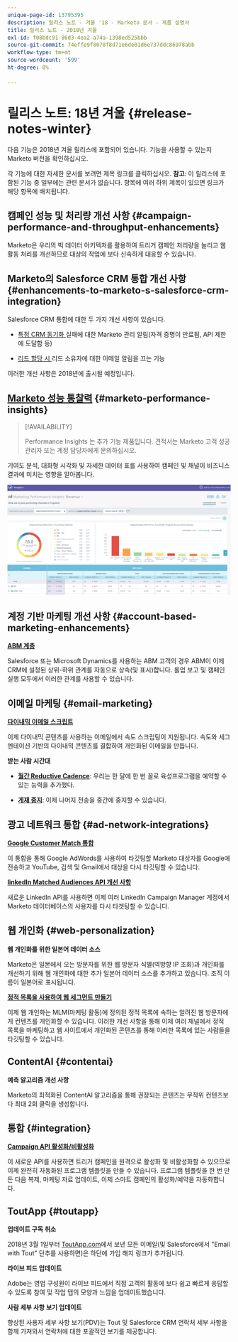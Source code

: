 ```yaml
---
unique-page-id: 13795395
description: 릴리스 노트 - 겨울 '18 - Marketo 문서 - 제품 설명서
title: 릴리스 노트 - 2018년 겨울
exl-id: f08bdc91-86d3-4ea2-a74a-1398ed525bbb
source-git-commit: 74effe9f8078f8d71e6de01d6e737ddc86978abb
workflow-type: tm+mt
source-wordcount: '599'
ht-degree: 0%

---
```


# 릴리스 노트: 18년 겨울 {#release-notes-winter}

다음 기능은 2018년 겨울 릴리스에 포함되어 있습니다. 기능을 사용할 수 있는지 Marketo 버전을 확인하십시오.

각 기능에 대한 자세한 문서를 보려면 제목 링크를 클릭하십시오. **참고**: 이 릴리스에 포함된 기능 중 일부에는 관련 문서가 없습니다. 항목에 여러 하위 제목이 있으면 링크가 해당 항목에 배치됩니다.

## 캠페인 성능 및 처리량 개선 사항 {#campaign-performance-and-throughput-enhancements}

Marketo은 우리의 빅 데이터 아키텍처를 활용하여 트리거 캠페인 처리량을 늘리고 웹 활동 처리를 개선하므로 대상의 작업에 보다 신속하게 대응할 수 있습니다.

## Marketo의 Salesforce CRM 통합 개선 사항 {#enhancements-to-marketo-s-salesforce-crm-integration}

Salesforce CRM 통합에 대한 두 가지 개선 사항이 있습니다.

* [특정 CRM 동기화 ](/help/marketo/product-docs/core-marketo-concepts/miscellaneous/understanding-notifications/notification-types.md) 실패에 대한 Marketo 관리 알림(자격 증명이 만료됨, API 제한에 도달함 등)

* [리드 할당 시 ](/help/marketo/product-docs/crm-sync/salesforce-sync/setup/optional-steps/turn-off-email-notifications-to-lead-owner.md) 리드 소유자에 대한 이메일 알림을 끄는 기능

이러한 개선 사항은 2018년에 출시될 예정입니다.

## [Marketo 성능 통찰력](/help/marketo/product-docs/reporting/performance-insights/performance-insights-overview.md) {#marketo-performance-insights}

>[!AVAILABILITY]
>
>Performance Insights 는 추가 기능 제품입니다. 견적서는 Marketo 고객 성공 관리자 또는 계정 담당자에게 문의하십시오.

기여도 분석, 대화형 시각화 및 자세한 데이터 표를 사용하여 캠페인 및 채널이 비즈니스 결과에 미치는 영향을 알아봅니다.

![](assets/image2018-2-5-7-3a55-3a46.png)

## 계정 기반 마케팅 개선 사항 {#account-based-marketing-enhancements}

**[ABM 계층](/help/marketo/product-docs/target-account-management/target/named-accounts/tam-hierarchies.md)**

Salesforce 또는 Microsoft Dynamics를 사용하는 ABM 고객의 경우 ABM이 이제 CRM에 설정된 상위-하위 관계를 자동으로 상속(및 표시)합니다. 롤업 보고 및 캠페인 실행 모두에서 이러한 관계를 사용할 수 있습니다.

## 이메일 마케팅 {#email-marketing}

**[다이내믹 이메일 스크립트](/help/marketo/product-docs/email-marketing/general/using-tokens/create-an-email-script-token.md)**

이제 다이내믹 콘텐츠를 사용하는 이메일에서 속도 스크립팅이 지원됩니다. 속도와 세그멘테이션 기반의 다이내믹 콘텐츠를 결합하여 개인화된 이메일을 만듭니다.

**받는 사람 시간대**

* **[월간 Reductive Cadence](/help/marketo/product-docs/email-marketing/email-programs/email-program-actions/scheduling-with-recipient-time-zone/schedule-email-programs-with-recipient-time-zone.md)**: 우리는 한 달에 한 번 꼴로 육성프로그램을 예약할 수 있는 능력을 추가했다.

* **[게재 중지](/help/marketo/product-docs/email-marketing/email-programs/email-program-actions/scheduling-with-recipient-time-zone/abort-delivery-of-email-programs-scheduled-with-recipient-time-zone.md)**: 이제 나머지 전송을 중간에 중지할 수 있습니다.

## 광고 네트워크 통합 {#ad-network-integrations}

**[Google Customer Match 통합](/help/marketo/product-docs/demand-generation/ad-network-integrations/add-google-customer-match-as-a-launchpoint-service.md)**

이 통합을 통해 Google AdWords를 사용하여 타깃팅할 Marketo 대상자를 Google에 전송하고 YouTube, 검색 및 Gmail에서 대상을 다시 타깃팅할 수 있습니다.

**[linkedIn Matched Audiences API 개선 사항](/help/marketo/product-docs/demand-generation/ad-network-integrations/add-linkedin-matched-audiences-as-a-launchpoint-service.md)**

새로운 LinkedIn API를 사용하면 이제 여러 LinkedIn Campaign Manager 계정에서 Marketo 데이터베이스의 사용자를 다시 타겟팅할 수 있습니다.

## 웹 개인화 {#web-personalization}

**웹 개인화를 위한 일본어 데이터 소스**

Marketo은 일본에서 오는 방문자를 위한 웹 방문자 식별(역방향 IP 조회)과 개인화를 개선하기 위해 웹 개인화에 대한 추가 일본어 데이터 소스를 추가하고 있습니다. 조직 이름이 일본어로 표시됩니다.

**[정적 목록을 사용하여 웹 세그먼트 만들기](/help/marketo/product-docs/web-personalization/using-web-segments/create-a-segment-using-a-static-list.md)**

이제 웹 개인화는 MLM(마케팅 활동)에 정의된 정적 목록에 속하는 알려진 웹 방문자에게 컨텐츠를 개인화할 수 있습니다. 이러한 개선 사항을 통해 이제 여러 채널에서 정적 목록을 마케팅하고 웹 사이트에서 개인화된 콘텐츠를 통해 이러한 목록에 있는 사람들을 타깃팅할 수 있습니다.

## ContentAI {#contentai}

**예측 알고리즘 개선 사항**

Marketo의 최적화된 ContentAI 알고리즘을 통해 권장되는 콘텐츠는 무작위 컨텐츠보다 최대 2회 클릭을 생성합니다.

## 통합 {#integration}

**[Campaign API 활성화/비활성화](https://developers.marketo.com/rest-api/assets/campaigns/)**

이 새로운 API를 사용하면 트리거 캠페인을 원격으로 활성화 및 비활성화할 수 있으므로 이제 완전히 자동화된 프로그램 템플릿을 만들 수 있습니다. 프로그램 템플릿을 한 번 만든 다음 복제, 마케팅 자료 업데이트, 이제 스마트 캠페인의 활성화/예약을 자동화합니다.

## ToutApp {#toutapp}

**업데이트 구독 취소**

2018년 3월 1일부터 [ToutApp.com](https://ToutApp.com)에서 보낸 모든 이메일(및 Salesforce에서 &quot;Email with Tout&quot; 단추를 사용하면)은 하단에 가입 해지 링크가 추가됩니다.

**라이브 피드 업데이트**

Adobe는 영업 구성원이 라이브 피드에서 직접 고객의 활동에 보다 쉽고 빠르게 응답할 수 있도록 참여 및 작업 탭의 모양과 느낌을 업데이트했습니다.

**사람 세부 사항 보기 업데이트**

향상된 사용자 세부 사항 보기(PDV)는 Tout 및 Salesforce CRM 연락처 세부 사항을 함께 가져와서 연락처에 대한 포괄적인 보기를 제공합니다.
